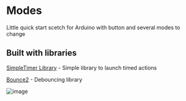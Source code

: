 # Modes

Little quick start scetch for Arduino with button and several modes to change  

## Built with libraries
[SimpleTimer Library](https://github.com/jfturcot/SimpleTimer) - Simple library to launch timed actions

[Bounce2](https://github.com/thomasfredericks/Bounce2) - Debouncing library

![image](https://user-images.githubusercontent.com/47281323/53590212-53e88980-3ba2-11e9-99e1-71850f4470ae.png)
